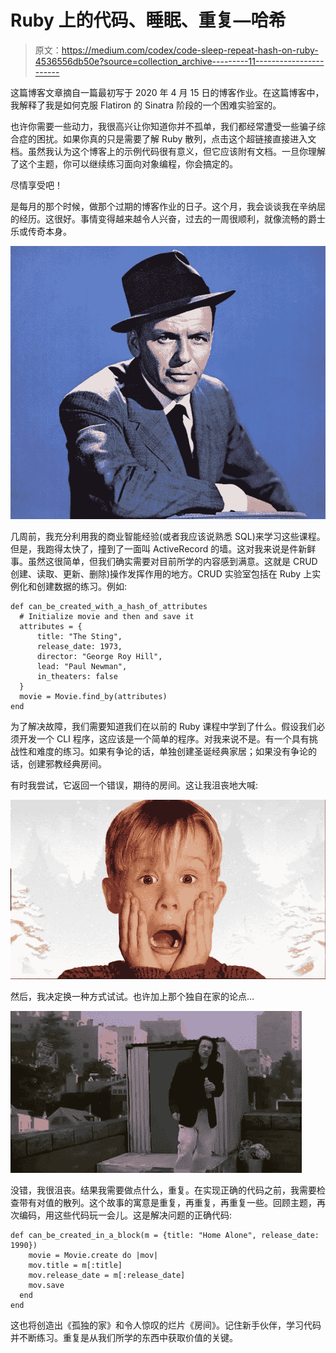 # Ruby 上的代码、睡眠、重复—哈希

> 原文：<https://medium.com/codex/code-sleep-repeat-hash-on-ruby-4536556db50e?source=collection_archive---------11----------------------->

这篇博客文章摘自一篇最初写于 2020 年 4 月 15 日的博客作业。在这篇博客中，我解释了我是如何克服 Flatiron 的 Sinatra 阶段的一个困难实验室的。

也许你需要一些动力，我很高兴让你知道你并不孤单，我们都经常遭受一些骗子综合症的困扰。如果你真的只是需要了解 Ruby 散列，点击这个超链接直接进入文档。虽然我认为这个博客上的示例代码很有意义，但它应该附有文档。一旦你理解了这个主题，你可以继续练习面向对象编程，你会搞定的。

尽情享受吧！

是每月的那个时候，做那个过期的博客作业的日子。这个月，我会谈谈我在辛纳屈的经历。这很好。事情变得越来越令人兴奋，过去的一周很顺利，就像流畅的爵士乐或传奇本身。

![](img/607a4cc8971742dd2db9912758cd5a8a.png)

几周前，我充分利用我的商业智能经验(或者我应该说熟悉 SQL)来学习这些课程。但是，我跑得太快了，撞到了一面叫 ActiveRecord 的墙。这对我来说是件新鲜事。虽然这很简单，但我们确实需要对目前所学的内容感到满意。这就是 CRUD 创建、读取、更新、删除)操作发挥作用的地方。CRUD 实验室包括在 Ruby 上实例化和创建数据的练习。例如:

```
def can_be_created_with_a_hash_of_attributes
  # Initialize movie and then and save it
  attributes = {
      title: "The Sting",
      release_date: 1973,
      director: "George Roy Hill",
      lead: "Paul Newman",
      in_theaters: false
  }
  movie = Movie.find_by(attributes)  
end
```

为了解决故障，我们需要知道我们在以前的 Ruby 课程中学到了什么。假设我们必须开发一个 CLI 程序，这应该是一个简单的程序。对我来说不是。有一个具有挑战性和难度的练习。如果有争论的话，单独创建圣诞经典家居；如果没有争论的话，创建邪教经典房间。

有时我尝试，它返回一个错误，期待的房间。这让我沮丧地大喊:

![](img/27744809a27ff1b8f0a225501e2a1d82.png)

然后，我决定换一种方式试试。也许加上那个独自在家的论点…

![](img/350f3321170191a32be066d56593cbb0.png)

没错，我很沮丧。结果我需要做点什么，重复。在实现正确的代码之前，我需要检查带有对值的散列。这个故事的寓意是重复，再重复，再重复一些。回顾主题，再次编码，用这些代码玩一会儿。这是解决问题的正确代码:

```
def can_be_created_in_a_block(m = {title: "Home Alone", release_date: 1990})
    movie = Movie.create do |mov|
    mov.title = m[:title]  
    mov.release_date = m[:release_date]   
    mov.save 
  end	
end
```

这也将创造出《孤独的家》和令人惊叹的烂片《房间》。记住新手伙伴，学习代码并不断练习。重复是从我们所学的东西中获取价值的关键。